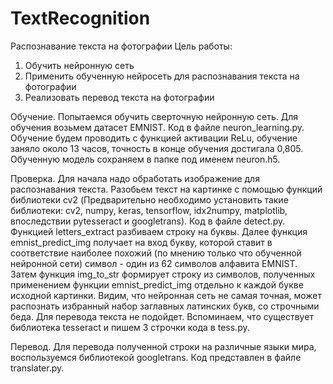 # TextRecognition
Распознавание текста на фотографии
Цель работы: 
1) Обучить нейронную сеть
2) Применить обученную нейросеть для распознавания текста на фотографии
3) Реализовать перевод текста на фотографии

 Обучение.
Попытаемся обучить сверточную нейронную сеть. Для обучения возьмем датасет EMNIST. Код в файле neuron_learning.py. Обучение будем проводить с функцией активации ReLu, обучение заняло около 13 часов, точность в конце обучения достигала 0,805. Обученную модель сохраняем в папке под именем neuron.h5.
 
 Проверка.
Для начала надо обработать изображение для распознавания текста. Разобьем текст на картинке с помощью функций библиотеки cv2 (Предварительно необходимо установить такие библиотеки: cv2, numpy, keras, tensorflow, idx2numpy, matplotlib, впоследствии pytesseract и googletrans). Код в файле detect.py. Функцией letters_extract разбиваем строку на буквы. Далее функция emnist_predict_img получает на вход букву, которой ставит в соответствие наиболее похожий (по мнению только что обученной нейронной сети) символ - один из 62 символов алфавита EMNIST.
Затем функция img_to_str формирует строку из символов, полученных применением функции emnist_predict_img отдельно к каждой букве исходной картинки. 
Видим, что нейронная сеть не самая точная, может распознать избранный набор заглавных латинских букв, со строчными беда. Для перевода текста не подойдет. Вспоминаем, что существует библиотека tesseract и пишем 3 строчки кода в tess.py.
 
 Перевод.
Для перевода полученной строки на различные языки мира, воспользуемся библиотекой googletrans. Код представлен в файле translater.py. 

